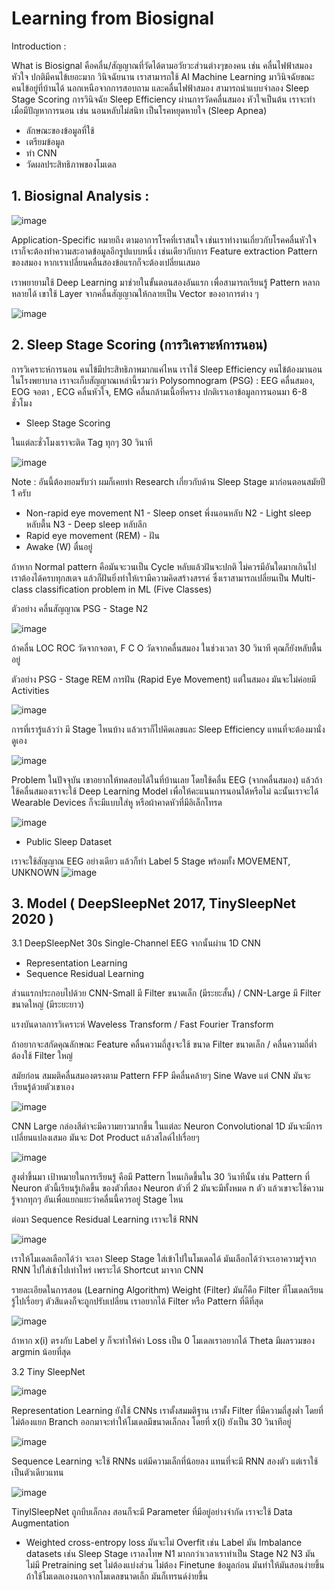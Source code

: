 # Learning from Biosignal

Introduction :

What is Biosignal คือคลื่น/สัญญาณที่วัดได้ตามอวัยวะส่วนต่างๆของคน เช่น คลื่นไฟฟ้าสมอง หัวใจ
ปกติมีคนไข้เยอะมาก วินิจฉัยนาน เราสามารถใช้ AI Machine Learning มาวินิจฉัยขณะคนไข้อยู่ที่บ้านได้
นอกเหนือจากการสอบถาม และคลื่นไฟฟ้าสมอง สามารถนำแบบจำลอง Sleep Stage Scoring การวินิจฉัย Sleep Efficiency
ผ่านการวัดคลื่นสมอง หัวใจเป็นต้น เราจะทำเมื่อมีปัญหาการนอน เช่น นอนหลับไม่สนิท เป็นโรคหยุดหายใจ (Sleep Apnea) 

- ลักษณะของข้อมูลที่ใช้
- เตรียมข้อมูล
- ทำ CNN
- วัดผลประสิทธิภาพของโมเดล

## 1. Biosignal Analysis :

![image](https://github.com/user-attachments/assets/98281ca2-2fd4-439f-8bae-0c2d589ab4f1)

Application-Specific หมายถึง ตามอาการโรคที่เราสนใจ เช่นเราทำงานเกี่ยวกับโรคคลื่นหัวใจ เราก็จะต้องทำความสะอาดข้อมูลอีกรูปแบบหนึ่ง เช่นเดียวกับการ Feature extraction Pattern ของสมอง
หากเราเปลี่ยนคลื่นสองข้อแรกก็จะต้องเปลี่ยนเสมอ

เราพยายามใช้ Deep Learning มาช่วยในขั้นตอนสองอันแรก เพื่อสามารถเรียนรู้ Pattern หลากหลายได้
เขาใช้ Layer จากคลื่นสัญญาณให้กลายเป็น Vector ของอาการต่าง ๆ

![image](https://github.com/user-attachments/assets/8b98110a-eca4-4c05-97e5-f2d7b5ec279b)

## 2. Sleep Stage Scoring (การวิเคราะห์การนอน)

การวิเคราะห์การนอน คนไข้มีประสิทธิภาพมากแค่ไหน เราใช้ Sleep Efficiency
คนไข้ต้องมานอนในโรงพยาบาล เราจะเก็บสัญญาณเหล่านี้รวมว่า Polysomnogram (PSG) : EEG คลื่นสมอง, EOG จอตา , ECG คลื่นหัวใจ, EMG คลื่นกล้ามเนื้อที่คราง
ปกติเราเอาข้อมูลการนอนมา 6-8 ชั่วโมง

* Sleep Stage Scoring

ในแต่ละชั่วโมงเราจะติด Tag ทุกๆ 30 วินาที

![image](https://github.com/user-attachments/assets/abcb52ea-4610-4ec6-8192-5764c45d2aba)

Note : อันนี้ต้องยอมรับว่า ผมก็เคยทำ Research เกี่ยวกับด้าน Sleep Stage มาก่อนตอนสมัยปี 1 ครับ
* Non-rapid eye movement
N1 - Sleep onset พึ่งนอนหลับ
N2 - Light sleep หลับตื้น
N3 - Deep sleep หลับลึก
* Rapid eye movement (REM) - ฝัน
* Awake (W) ตื่นอยู่

ถ้าหาก Normal pattern คือมันจะวนเป็น Cycle หลับแล้วฝันจะปกติ ไม่ควรมีอันใดมากเกินไป เราต้องได้ครบทุกสเตจ แล้วก็ฝันยิ่งทำให้เรามีความคิดสร้างสรรค์
ซึ่งเราสามารถเปลี่ยนเป็น Multi-class classification problem in ML (Five Classes)

ตัวอย่าง คลื่นสัญญาณ PSG - Stage N2

![image](https://github.com/user-attachments/assets/105e5f89-9d44-4956-88dc-72d5629d44a8)

ถ้าคลื่น LOC ROC วัดจากจอตา, F C O วัดจากคลื่นสมอง ในช่วงเวลา 30 วินาที คุณก็ยังหลับตื้นอยู่

ตัวอย่าง PSG - Stage REM การฝัน (Rapid Eye Movement) แต่ในสมอง มันจะไม่ค่อยมี Activities

![image](https://github.com/user-attachments/assets/516e53a9-4342-4952-a308-de3936ccae8e)

การที่เรารู้แล้วว่า มี Stage ไหนบ้าง แล้วเราก็ไปคิดเลขและ Sleep Efficiency แทนที่จะต้องมานั่งดูเอง

![image](https://github.com/user-attachments/assets/7301073c-79fa-4ee1-8376-47ed30185b9e)

Problem ในปัจจุบัน เขาอยากให้ทดสอบได้ในที่บ้านเลย โดยใช้คลื่น EEG (จากคลื่นสมอง) แล้วถ้าใช้คลื่นสมองเราจะใช้ Deep Learning Model เพื่อให้คะแนนการนอนได้หรือไม่
ฉะนั้นเราจะได้ Wearable Devices ก็จะมีแบบใส่หู หรือผ้าคาดหัวที่มีอิเล็กโทรด

![image](https://github.com/user-attachments/assets/695758bf-124e-46cf-a5d5-967bc4796ef8)

* Public Sleep Dataset

เราจะใช้สัญญาณ EEG อย่างเดียว แล้วก็ทำ Label 5 Stage พร้อมทั้ง MOVEMENT, UNKNOWN
![image](https://github.com/user-attachments/assets/52720584-b40a-4d73-b3e3-3a78de8c6134)

## 3. Model ( DeepSleepNet 2017, TinySleepNet 2020 )

3.1 DeepSleepNet
30s Single-Channel EEG จากนั้นผ่าน 1D CNN
* Representation Learning
* Sequence Residual Learning

ส่วนแรกประกอบไปด้วย CNN-Small มี Filter ขนาดเล็ก (มีระยะสั้น) / CNN-Large มี Filter ขนาดใหญ่ (มีระยะยาว)

แรงบันดาลการวิเคราะห์ Waveless Transform / Fast Fourier Transform

ถ้าอยากจะสกัดคุณลักษณะ Feature คลื่นความถี่สูงจะใช้ ขนาด Filter ขนาดเล็ก / คลื่นความถี่ต่ำ ต้องใช้ Filter ใหญ่

สมัยก่อน สมมติคลื่นสมองตรงตาม Pattern FFP มีคลื่นคล้ายๆ Sine Wave แต่ CNN มันจะเรียนรู้ด้วยตัวเขาเอง

![image](https://github.com/user-attachments/assets/8b93b56b-1cb7-4b12-b77d-74b7d8f19b4d)

CNN Large กล่องสีดำจะมีความยาวมากขึ้น ในแต่ละ Neuron Convolutional 1D มันจะมีการเปลี่ยนแปลงเสมอ
มันจะ Dot Product แล้วสไลด์ไปเรื่อยๆ 

![image](https://github.com/user-attachments/assets/8041b979-015c-49da-a346-852def35bb94)

สูงต่ำขึ้นมา เป้าหมายในการเรียนรู้ คือมี Pattern ไหนเกิดขึ้นใน 30 วินาทีนั้น เช่น Pattern ที่ Neuron ตัวนี้เรียนรู้เกิดขึ้น
ของตัวที่สอง Neuron ตัวที่ 2 มันจะมีทั้งหมด n ตัว แล้วเขาจะใช้ความรู้จากทุกๆ อันเพื่อแยกแยะว่าคลื่นนี้ควรอยู่ Stage ไหน

ต่อมา Sequence Residual Learning เราจะใช้ RNN

![image](https://github.com/user-attachments/assets/d9e04b9d-150d-420c-8268-308e4f0f7f97)

เราให้โมเดลเลือกได้ว่า จะเอา Sleep Stage ใส่เข้าไปในโมเดลได้ มันเลือกได้ว่าจะเอาความรู้จาก RNN ไปใส่เข้าไปเท่าไหร่ เพราะได้ Shortcut มาจาก CNN

รายละเอียดในการสอน (Learning Algorithm)
Weight (Filter) มันก็คือ Filter ที่โมเดลเรียนรู้ไปเรื่อยๆ ตัวสีแดงก็จะถูกปรับเปลี่ยน เราอยากได้ Filter หรือ Pattern ที่ดีที่สุด

![image](https://github.com/user-attachments/assets/d0b76996-529a-4a42-8a69-58e20b3bd603)

ถ้าหาก x(i) ตรงกับ Label y ก็จะทำให้ค่า Loss เป็น 0
โมเดลเราอยากได้ Theta มีผลรวมของ argmin น้อยที่สุด

3.2 Tiny SleepNet

![image](https://github.com/user-attachments/assets/6d30e7b0-3ede-4d2f-93de-55e02de109d9)


Representation Learning ยังใช้ CNNs เราตั้งสมมติฐาน เราตั้ง Filter ที่มีความถี่สูงต่ำ โดยที่ไม่ต้องแยก Branch ออกมาจะทำให้โมเดลมีขนาดเล็กลง โดยที่ x(i) ยังเป็น 30 วินาทีอยู่

![image](https://github.com/user-attachments/assets/6183156b-f4b3-48e6-8b6b-b2fbc5da9bf7)

Sequence Learning จะใช้ RNNs แต่มีความเล็กที่น้อยลง แทนที่จะมี RNN สองตัว แต่เราใช้เป็นตัวเดียวแทน

![image](https://github.com/user-attachments/assets/0b0612cf-482f-4509-afa4-0272fc1e9c91)

TinylSleepNet ถูกบีบเล็กลง สอนก็จะมี Parameter ที่มีอยู่อย่างจำกัด เราจะใช้ Data Augmentation 

* Weighted cross-entropy loss มันจะไม่ Overfit เช่น Label มัน Imbalance datasets เช่น Sleep Stage
เราลงโทษ N1 มากกว่าเวลาเราทำเป็น Stage N2 N3
มันไม่มี Pretraining set ไม่ต้องแบ่งส่วน ไม่ต้อง Finetune ข้อมูลก่อน มันทำให้มันสอนง่ายขึ้น ถ้าใช้โมเดลเองนอกจากโมเดลขนาดเล็ก มันก็เทรนด์ง่ายขึ้น
